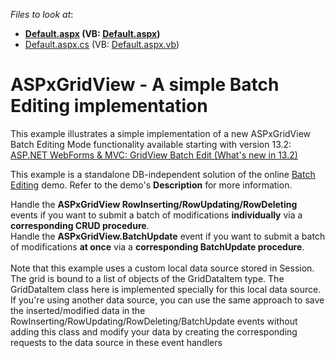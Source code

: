 <!-- default file list -->
*Files to look at*:

* **[Default.aspx](./CS/WebSite/Default.aspx) (VB: [Default.aspx](./VB/WebSite/Default.aspx))**
* [Default.aspx.cs](./CS/WebSite/Default.aspx.cs) (VB: [Default.aspx.vb](./VB/WebSite/Default.aspx.vb))
<!-- default file list end -->
# ASPxGridView - A simple Batch Editing implementation


<p>This example illustrates a simple implementation of a new ASPxGridView Batch Editing Mode functionality available starting with version 13.2:<br> <a href="https://community.devexpress.com/blogs/aspnet/archive/2013/12/16/asp-net-webforms-amp-mvc-gridview-batch-edit-what-39-s-new-in-13-2.aspx"><u>ASP.NET WebForms & MVC: GridView Batch Edit (What's new in 13.2)</u></a></p>
<p>This example is a standalone DB-independent solution of the online <a href="http://demos.devexpress.com/ASPxGridViewDemos/GridEditing/BatchEditing.aspx"><u>Batch Editing</u></a> demo. Refer to the demo's <strong>Description</strong> for more information.</p>
<p>Handle the <strong>ASPxGridView RowInserting/RowUpdating/RowDeleting</strong> events if you want to submit a batch of modifications <strong>individually</strong> via a <strong>corresponding CRUD procedure</strong>.<br> Handle the <strong>ASPxGridView.BatchUpdate</strong> event if you want to submit a batch of modifications <strong>at once</strong> via a <strong>corresponding BatchUpdate procedure</strong>.<br><br>Note that this example uses a custom local data source stored in Session. The grid is bound to a list of objects of the GridDataItem type. The GridDataItem class here is implemented specially for this local data source. If you're using another data source, you can use the same approach to save the inserted/modified data in the RowInserting/RowUpdating/RowDeleting/BatchUpdate events without adding this class and modify your data by creating the corresponding requests to the data source in these event handlers</p>

<br/>


